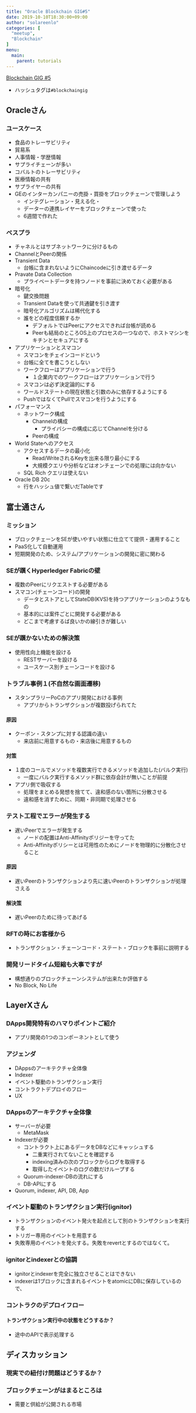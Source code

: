 ```yaml
---
title: "Oracle Blockchain GIG#5"
date: 2019-10-10T18:30:00+09:00
author: "solareenlo"
categories: [
  "meetup",
  "Blockchain"
]
menu:
  main:
    parent: tutorials
---
```


[Blockchain GIG #5](https://oracle-code-tokyo-dev.connpass.com/event/147125/)

- ハッシュタグは`#blockchaingig`

## Oracleさん
### ユースケース
- 食品のトレーサビリティ
- 貿易系
- 人事情報・学歴情報
- サプライチェーンが多い
- コバルトのトレーサビリティ
- 医療情報の共有
- サプライヤーの共有
- GEのインターカンパニーの売掛・買掛をブロックチェーンで管理しよう
    - インテグレーション・見える化・
    - データーの連携レイヤーをブロックチェーンで使った
    - 6週間で作れた

### ベスプラ
- チャネルとはサブネットワークに分けるもの
- ChannelとPeerの関係
- Transient Data
    - 台帳に含まれないようにChaincodeに引き渡せるデータ
- Pravate Data Collection
    - プライベートデータを持つノードを事前に決めておく必要がある
- 暗号化
    - 鍵交換問題
    - Transient Dataを使って共通鍵を引き渡す
    - 暗号化アルゴリズムは稀代化する
    - 誰をどの程度信頼するか
        - デフォルトではPeerにアクセスできれば台帳が読める
        - Peerも結局のところOS上のプロセスの一つなので、ホストマシンをキチンとセキュアにする
- アプリケーションとスマコン
  - スマコンをチェインコードという
  - 台帳に全てを書こうとしない
  - ワークフローはアプリケーションで行う
      - １企業内でのワークフローはアプリケーションで行う
  - スマコンは必ず決定論的にする
  - ワールドステートの現在状態と引数のみに依存するようにする
  - PushではなくてPullでスマコンを行うようにする
- パフォーマンス
  - ネットワーク構成
      - Channelの構成
          - プライバシーの構成に応じてChannelを分ける
      - Peerの構成
- World Stateへのアクセス
    - アクセスするデータの最小化
        - Read/WriteされるKeyを出来る限り最小にする
        - 大規模クエリや分析などはオンチェーンでの処理には向かない
    - SQL Rich クエリは使えない
- Oracle DB 20c
  - 行をハッシュ値で繋いだTableです



## 富士通さん
### ミッション
- ブロックチェーンをSEが使いやすい状態に仕立てて提供・運用すること
- PaaS化して自動運用
- 短期開発のため、システム/アプリケーションの開発に密に関わる

### SEが躓くHyperledger Fabricの壁
- 複数のPeerにリクエストする必要がある
- スマコン(チェーンコード)の開発
    - データとストアとしてStateDB(KVS)を持つアプリケーションのようなもの
    - 基本的には案件ごとに開発する必要がある
    - どこまで考慮するば良いかの線引きが難しい

### SEが躓かないための解決策
- 使用性向上機能を設ける
    - RESTサーバーを設ける
    - ユースケース別チェーンコードを設ける

### トラブル事例１(不自然な画面遷移)
- スタンプラリーPoCのアプリ開発における事例
    - アプリからトランザクションが複数投げられてた
#### 原因
- クーポン・スタンプに対する認識の違い
    - 来店前に用意するもの・来店後に用意するもの
#### 対策
- １度のコールでメソッドを複数実行できるメソッドを追加した(バルク実行)
    - 一度にバルク実行するメソッド群に依存会計が無いことが前提
- アプリ側で吸収する
    - 処理をまとめる発想を捨てて、違和感のない箇所に分散させる
    - 違和感を消すために、同期・非同期で処理させる

### テスト工程でエラーが発生する
- 遅いPeerでエラーが発生する
    - ノードの配置はAnti-Affinityポリジーを守ってた
    - Anti-Affinityポリシーとは可用性のためにノードを物理的に分散化させること
#### 原因
- 遅いPeerのトランザクションより先に速いPeerのトランザクションが処理さえる
#### 解決策
- 遅いPeerのために待ってあげる

### RFTの時にお客様から
- トランザクション・チェーンコード・ステート・ブロックを事前に説明する

### 開発リードタイム短縮も大事ですが
- 構想通りのブロックチェーンシステムが出来たか評価する
- No Block, No Life



## LayerXさん

### DApps開発特有のハマりポイントご紹介
- アプリ開発の1つのコンポーネントとして使う

### アジェンダ
- DAppsのアーキテクチャ全体像
- Indexer
- イベント駆動のトランザクション実行
- コントラクトデプロイのフロー
- UX

### DAppsのアーキテクチャ全体像
- サーバーが必要
    -  MetaMask
- Indexerが必要
    - コントラクト上にあるデータをDBなどにキャッシュする
        - 二重実行されてないことを確認する
        - indexing済みの次のブロックからログを取得する
        - 取得したイベントのログの数だけループする
    - Quorum-indexer-DBの流れにする
    - DB-APIにする
- Quorum, indexer, API, DB, App

### イベント駆動のトランザクション実行(ignitor)
- トランザクションのイベント発火を起点として別のトランザクションを実行する
- トリガー専用のイベントを用意する
- 失敗専用のイベントを発火する。失敗をrevertとするのではなくて。

### ignitorとindexerとの協調
- ignitorとindexerを完全に独立させることはできない
- indexerは1ブロックに含まれるイベントをatomicにDBに保存しているので、

### コントラクのデプロイフロー
#### トランザクション実行中の状態をどうするか？
- 途中のAPIで表示処理する



## ディスカッション
### 現実での紐付け問題はどうするか？
### ブロックチェーンがはまるところは
- 需要と供給が公開される市場

